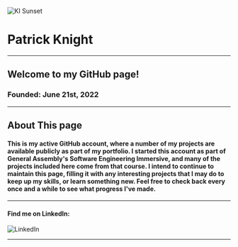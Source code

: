 ![KI Sunset](Kelleys_Island_Sunset_2022_Banner.png)

# Patrick Knight

<!--
**pfknight8/pfknight8** is a ✨ _special_ ✨ repository because its `README.md` (this file) appears on your GitHub profile.

Here are some ideas to get you started:

- 🔭 I’m currently working on ...
- 🌱 I’m currently learning ...
- 👯 I’m looking to collaborate on ...
- 🤔 I’m looking for help with ...
- 💬 Ask me about ...
- 📫 How to reach me: ...
- 😄 Pronouns: ...
- ⚡ Fun fact: ...
-->

---
## Welcome to my GitHub page!
### Founded: June 21st, 2022
---

## About This page

#### This is my active GitHub account, where a number of my projects are available publicly as part of my portfolio. I started this account as part of General Assembly's Software Engineering Immersive, and many of the projects included here come from that course. I intend to continue to maintain this page, filling it with any interesting projects that I may do to keep up my skills, or learn something new. Feel free to check back every once and a while to see what progress I've made.

---

#### Find me on LinkedIn:
![LinkedIn](https://www.linkedin.com/in/patrick-f-knight/)

---
